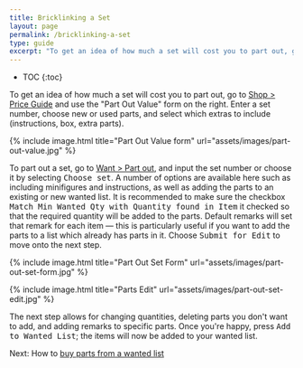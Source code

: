 ```yaml
---
title: Bricklinking a Set
layout: page
permalink: /bricklinking-a-set
type: guide
excerpt: "To get an idea of how much a set will cost you to part out, go to Catalog > Price Guide and use the 'Part Out Value' form on the right."
---
```


* TOC
{:toc}

<div class="alert alert-warning">
To get an idea of how much a set will cost you to part out, go to <a class="alert-link" href="http://www.bricklink.com/catalogPG.asp">Shop > Price Guide</a> and use the "Part Out Value" form on the right. Enter a set number, choose new or used parts, and select which extras to include (instructions, box, extra parts).
</div>

{% include image.html
    title="Part Out Value form"
    url="assets/images/part-out-value.jpg"
%}

To part out a set, go to [Want > Part out](https://www.bricklink.com/v2/wanted/partout.page), and input the set number or choose it by selecting <kbd>Choose set</kbd>. A number of options are available here such as including minifigures and instructions, as well as adding the parts to an existing or new wanted list. It is recommended to make sure the checkbox <kbd>Match Min Wanted Qty with Quantity found in Item</kbd> it checked so that the required quantity will be added to the parts. Default remarks will set that remark for each item — this is particularly useful if you want to add the parts to a list which already has parts in it. Choose <kbd>Submit for Edit</kbd> to move onto the next step.

{% include image.html
    title="Part Out Set Form"
    url="assets/images/part-out-set-form.jpg"
%}

{% include image.html
    title="Parts Edit"
    url="assets/images/part-out-set-edit.jpg"
%}

The next step allows for changing quantities, deleting parts you don't want to add, and adding remarks to specific parts. Once you're happy, press <kbd>Add to Wanted List</kbd>; the items will now be added to your wanted list.

<span class="label label-next">Next:</span> How to [buy parts from a wanted list](/find-store-with-the-most-parts-wanted-list)
